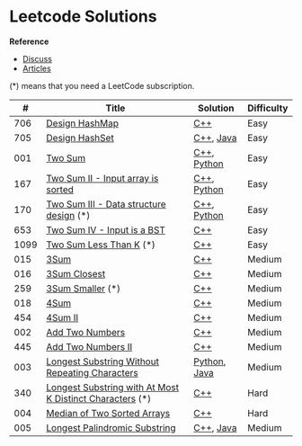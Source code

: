 
# Leetcode Solutions   
**Reference**
- [Discuss](https://leetcode.com/discuss/)
- [Articles](https://leetcode.com/articles/)

(*) means that you need a LeetCode subscription.
 

| # | Title | Solution | Difficulty |
|---| ----- | -------- | ---- |
|706|[Design HashMap](https://leetcode.com/problems/design-hashmap)|[C++](./algorithms/cpp/_706_DesignHashMap/Solutions.cpp)|Easy|
|705|[Design HashSet](https://leetcode.com/problems/design-hashset)|[C++](./algorithms/cpp/_705_DesignHashSet/Solutions.cpp), [Java](./algorithms/java/src/_705_DesignHashSet/Solutions.java)|Easy|
|001|[Two Sum](https://leetcode.com/problems/two-sum)|[C++](./algorithms/cpp/_001_TwoSum/Solutions.cpp), [Python](./algorithms/python/_001_TwoSum/Solutions.py)|Easy|
|167|[Two Sum II - Input array is sorted](https://leetcode.com/problems/two-sum-ii-input-array-is-sorted)|[C++](./algorithms/cpp/_167_TwoSumII_InputArrayIsSorted/Solutions.cpp), [Python](./algorithms/python/_167_TwoSumII_InputArrayIsSorted/Solutions.py)|Easy|
|170|[Two Sum III - Data structure design](https://leetcode.com/problems/two-sum-iii-data-structure-design)  (*)|[C++](./algorithms/cpp/_170_TwoSumIII_DataStructureDesign/Solutions.cpp), [Python](./algorithms/python/_170_TwoSumIII_DataStructureDesign/Solutions.py)|Easy|
|653|[Two Sum IV - Input is a BST](https://leetcode.com/problems/two-sum-iv-input-is-a-bst)|[C++](./algorithms/cpp/_653_TwoSumIV_InputIsA_BST/Solutions.cpp)|Easy|
|1099|[Two Sum Less Than K](https://leetcode.com/problems/two-sum-less-than-k)  (*)|[C++](./algorithms/cpp/_1099_TwoSumLessThanK/Solutions.cpp)|Easy|
|015|[3Sum](https://leetcode.com/problems/3sum)|[C++](./algorithms/cpp/_015_3Sum/Solutions.cpp)|Medium|
|016|[3Sum Closest](https://leetcode.com/problems/3sum-closest)|[C++](./algorithms/cpp/_016_3SumClosest/Solutions.cpp)|Medium|
|259|[3Sum Smaller](https://leetcode.com/problems/3sum-smaller)  (*)|[C++](./algorithms/cpp/_259_3SumSmaller/Solutions.cpp)|Medium|
|018|[4Sum](https://leetcode.com/problems/4sum)|[C++](./algorithms/cpp/_018_4Sum/Solutions.cpp)|Medium|
|454|[4Sum II](https://leetcode.com/problems/4sum-ii)|[C++](./algorithms/cpp/_454_4SumII/Solutions.cpp)|Medium|
|002|[Add Two Numbers](https://leetcode.com/problems/add-two-numbers)|[C++](./algorithms/cpp/_002_AddTwoNumbers/Solutions.cpp)|Medium|
|445|[Add Two Numbers II](https://leetcode.com/problems/add-two-numbers-ii)|[C++](./algorithms/cpp/_445_AddTwoNumbersII/Solutions.cpp)|Medium|
|003|[Longest Substring Without Repeating Characters](https://leetcode.com/problems/longest-substring-without-repeating-characters)|[Python](./algorithms/python/_003_LongestSubstringWithoutRepeatingCharacters/Solutions.py), [Java](./algorithms/java/src/_003_LongestSubstringWithoutRepeatingCharacters/Solutions.java)|Medium|
|340|[Longest Substring with At Most K Distinct Characters](https://leetcode.com/problems/longest-substring-with-at-most-k-distinct-characters)  (*)|[C++](./algorithms/cpp/_340_LongestSubstringWithAtMostKDistinctCharacters/Solutions.cpp)|Hard|
|004|[Median of Two Sorted Arrays](https://leetcode.com/problems/median-of-two-sorted-arrays)|[C++](./algorithms/cpp/_004_MedianOfTwoSortedArrays/Solutions.cpp)|Hard|
|005|[Longest Palindromic Substring](https://leetcode.com/problems/longest-palindromic-substring)|[C++](./algorithms/cpp/_005_LongestPalindromicSubstring/Solutions.cpp), [Java](./algorithms/java/src/_005_LongestPalindromicSubstring/Solutions.java)|Medium|
